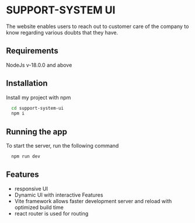 
# SUPPORT-SYSTEM UI

The website enables users to reach out to customer care of the company to know regarding various doubts that they have.


## Requirements
NodeJs v-18.0.0 and above
## Installation

Install my project with npm

```bash
  cd support-system-ui
  npm i
```
    
## Running the app

To start the server, run the following command

```bash
  npm run dev
```


## Features
- responsive UI
- Dynamic UI with interactive Features
- Vite framework allows faster development server and reload
  with optimized build time
- react router is used for routing


